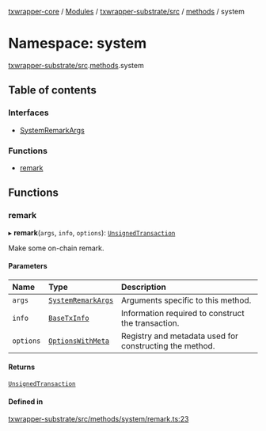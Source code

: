 [txwrapper-core](../README.md) / [Modules](../modules.md) / [txwrapper-substrate/src](txwrapper_substrate_src.md) / [methods](txwrapper_substrate_src.methods.md) / system

# Namespace: system

[txwrapper-substrate/src](txwrapper_substrate_src.md).[methods](txwrapper_substrate_src.methods.md).system

## Table of contents

### Interfaces

- [SystemRemarkArgs](../interfaces/txwrapper_substrate_src.methods.system.SystemRemarkArgs.md)

### Functions

- [remark](txwrapper_substrate_src.methods.system.md#remark)

## Functions

### remark

▸ **remark**(`args`, `info`, `options`): [`UnsignedTransaction`](../interfaces/txwrapper_core_src.UnsignedTransaction.md)

Make some on-chain remark.

#### Parameters

| Name | Type | Description |
| :------ | :------ | :------ |
| `args` | [`SystemRemarkArgs`](../interfaces/txwrapper_substrate_src.methods.system.SystemRemarkArgs.md) | Arguments specific to this method. |
| `info` | [`BaseTxInfo`](../interfaces/txwrapper_core_src.BaseTxInfo.md) | Information required to construct the transaction. |
| `options` | [`OptionsWithMeta`](../interfaces/txwrapper_core_src.OptionsWithMeta.md) | Registry and metadata used for constructing the method. |

#### Returns

[`UnsignedTransaction`](../interfaces/txwrapper_core_src.UnsignedTransaction.md)

#### Defined in

[txwrapper-substrate/src/methods/system/remark.ts:23](https://github.com/paritytech/txwrapper-core/blob/a09c1f6/packages/txwrapper-substrate/src/methods/system/remark.ts#L23)
